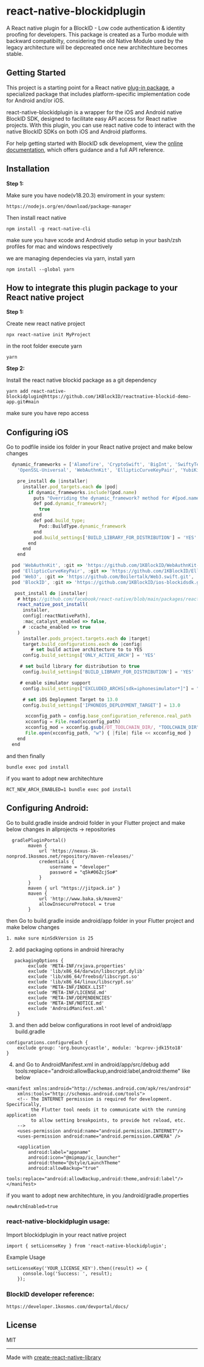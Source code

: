 # react-native-blockidplugin

A React native plugin for a BlockID - Low code authentication & identity proofing for developers. This package is created as a Turbo module with backward compatibilty,
considering the old Native Module used by the legacy architecture will be depcreated once new architechture becomes stable.

## Getting Started

This project is a starting point for a React native
[plug-in package](https://github.com/1KBlockID/reactnative-blockid-demo-app),
a specialized package that includes platform-specific implementation code for
Android and/or iOS.

react-native-blockidplugin is a wrapper for the iOS and Android native BlockID SDK, designed to facilitate easy API access for React native projects. With this plugin, you can use react native code to interact with the native BlockID SDKs on both iOS and Android platforms.

For help getting started with BlockID sdk development, view the
[online documentation](https://developer.1kosmos.com/devportal/docs/), which offers guidance and a full API reference.

## Installation

**Step 1:**

Make sure you have node(v18.20.3) enviroment in your system:

```
https://nodejs.org/en/download/package-manager
```

Then install react native

```
npm install -g react-native-cli
```

make sure you have xcode and Android studio setup in your bash/zsh profiles for mac and windows respectively

we are managing dependecies via yarn, install yarn

```
npm install --global yarn
```

## How to integrate this plugin package to your React native project

**Step 1:**

Create new react native project

```
npx react-native init MyProject
```

in the root folder execute yarn

```
yarn
```

**Step 2:**

Install the react native blockid package as a git dependency

```
yarn add react-native-blockidplugin@https://github.com/1KBlockID/reactnative-blockid-demo-app.git#main
```

make sure you have repo access

## Configuring iOS

Go to podfile inside ios folder in your React native project and make below changes

```js
  dynamic_frameworks = ['Alamofire', 'CryptoSwift', 'BigInt', 'SwiftyTesseract', 'TrustWalletCore', 'Web3', 'secp256k1.swift',
    'OpenSSL-Universal', 'WebAuthnKit', 'EllipticCurveKeyPair', 'YubiKit' , 'PromiseKit', 'KeychainAccess', 'SwiftProtobuf', 'BlockID']

    pre_install do |installer|
      installer.pod_targets.each do |pod|
        if dynamic_frameworks.include?(pod.name)
          puts "Overriding the dynamic_framework? method for #{pod.name}"
          def pod.dynamic_framework?;
            true
          end
          def pod.build_type;
            Pod::BuildType.dynamic_framework
          end
          pod.build_settings['BUILD_LIBRARY_FOR_DISTRIBUTION'] = 'YES'
        end
      end
    end

  pod 'WebAuthnKit', :git => 'https://github.com/1KBlockID/WebAuthnKit-iOS.git', :tag => '2.0.4'
  pod 'EllipticCurveKeyPair', :git => 'https://github.com/1KBlockID/EllipticCurveKeyPair.git', :tag => '2.0.2'
  pod 'Web3', :git => 'https://github.com/Boilertalk/Web3.swift.git', :tag => '0.4.2'
  pod 'BlockID', :git => 'https://github.com/1KBlockID/ios-blockidsdk.git', :tag => 'fltr_02'

   post_install do |installer|
    # https://github.com/facebook/react-native/blob/main/packages/react-native/scripts/react_native_pods.rb#L197-L202
    react_native_post_install(
      installer,
      config[:reactNativePath],
      :mac_catalyst_enabled => false,
      # :ccache_enabled => true
    )
      installer.pods_project.targets.each do |target|
      target.build_configurations.each do |config|
         # set build active architecture to to YES
      config.build_settings['ONLY_ACTIVE_ARCH'] = 'YES'

     # set build library for distribution to true
      config.build_settings['BUILD_LIBRARY_FOR_DISTRIBUTION'] = 'YES'

     # enable simulator support
      config.build_settings["EXCLUDED_ARCHS[sdk=iphonesimulator*]"] = "arm64 i386"

      # set iOS Deployment Target to 13.0
      config.build_settings['IPHONEOS_DEPLOYMENT_TARGET'] = 13.0

       xcconfig_path = config.base_configuration_reference.real_path
       xcconfig = File.read(xcconfig_path)
       xcconfig_mod = xcconfig.gsub(/DT_TOOLCHAIN_DIR/, "TOOLCHAIN_DIR")
       File.open(xcconfig_path, "w") { |file| file << xcconfig_mod }
    end
  end
```

and then finally

```
bundle exec pod install
```

if you want to adopt new architechture

```
RCT_NEW_ARCH_ENABLED=1 bundle exec pod install
```

## Configuring Android:

Go to build.gradle inside android folder in your Flutter project and make below changes in allprojects -> repositories

```
  gradlePluginPortal()
        maven {
            url 'https://nexus-1k-nonprod.1kosmos.net/repository/maven-releases/'
            credentials {
                username = "developer"
                password = "q5k#06ZcjSo#"
            }
        }
        maven { url "https://jitpack.io" }
        maven {
            url 'http://www.baka.sk/maven2'
            allowInsecureProtocol = true
        }
```

then Go to build.gradle inside android/app folder in your Flutter project and make below changes

```
1. make sure minSdkVersion is 25
```

2. add packaging options in android hirerachy

```
   packagingOptions {
        exclude 'META-INF/rxjava.properties'
        exclude 'lib/x86_64/darwin/libscrypt.dylib'
        exclude 'lib/x86_64/freebsd/libscrypt.so'
        exclude 'lib/x86_64/linux/libscrypt.so'
        exclude 'META-INF/INDEX.LIST'
        exclude 'META-INF/LICENSE.md'
        exclude 'META-INF/DEPENDENCIES'
        exclude 'META-INF/NOTICE.md'
        exclude 'AndroidManifest.xml'
    }
```

3. and then add below configurations in root level of android/app build.gradle

```
configurations.configureEach {
    exclude group: 'org.bouncycastle', module: 'bcprov-jdk15to18'
}
```

4. and Go to AndroidManifest.xml in android/app/src/debug add tools:replace="android:allowBackup,android:label,android:theme" like below

```
<manifest xmlns:android="http://schemas.android.com/apk/res/android"
    xmlns:tools="http://schemas.android.com/tools">
    <!-- The INTERNET permission is required for development. Specifically,
         the Flutter tool needs it to communicate with the running application
         to allow setting breakpoints, to provide hot reload, etc.
    -->
    <uses-permission android:name="android.permission.INTERNET"/>
    <uses-permission android:name="android.permission.CAMERA" />

    <application
        android:label="appname"
        android:icon="@mipmap/ic_launcher"
        android:theme="@style/LaunchTheme"
        android:allowBackup="true"
        tools:replace="android:allowBackup,android:theme,android:label"/>
</manifest>

```

if you want to adopt new architechture, in you /android/gradle.properties

```
newArchEnabled=true
```

### react-native-blockidplugin usage:

Import blockidplugin in your react native project

```
import { setLicenseKey } from 'react-native-blockidplugin';
```

Example Usage

```
setLicenseKey('YOUR_LICENSE_KEY').then((result) => {
      console.log('Success: ', result);
    });
```

### BlockID developer reference:

```
https://developer.1kosmos.com/devportal/docs/
```

## License

MIT

---

Made with [create-react-native-library](https://github.com/callstack/react-native-builder-bob)
